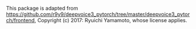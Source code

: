 This package is adapted from https://github.com/r9y9/deepvoice3_pytorch/tree/master/deepvoice3_pytorch/frontend, Copyright (c) 2017: Ryuichi Yamamoto, whose license applies.
